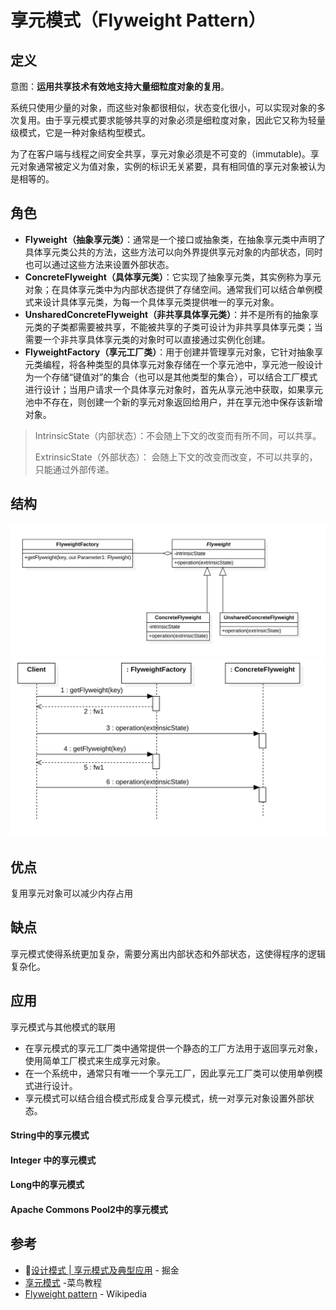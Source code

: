 # 享元模式（Flyweight Pattern）

## 定义

意图：**运用共享技术有效地支持大量细粒度对象的复用**。

系统只使用少量的对象，而这些对象都很相似，状态变化很小，可以实现对象的多次复用。由于享元模式要求能够共享的对象必须是细粒度对象，因此它又称为轻量级模式，它是一种对象结构型模式。

为了在客户端与线程之间安全共享，享元对象必须是不可变的（immutable)。享元对象通常被定义为值对象，实例的标识无关紧要，具有相同值的享元对象被认为是相等的。

## 角色

- **Flyweight（抽象享元类）**：通常是一个接口或抽象类，在抽象享元类中声明了具体享元类公共的方法，这些方法可以向外界提供享元对象的内部状态，同时也可以通过这些方法来设置外部状态。
- **ConcreteFlyweight（具体享元类）**：它实现了抽象享元类，其实例称为享元对象；在具体享元类中为内部状态提供了存储空间。通常我们可以结合单例模式来设计具体享元类，为每一个具体享元类提供唯一的享元对象。
- **UnsharedConcreteFlyweight（非共享具体享元类）**：并不是所有的抽象享元类的子类都需要被共享，不能被共享的子类可设计为非共享具体享元类；当需要一个非共享具体享元类的对象时可以直接通过实例化创建。
- **FlyweightFactory（享元工厂类）**：用于创建并管理享元对象，它针对抽象享元类编程，将各种类型的具体享元对象存储在一个享元池中，享元池一般设计为一个存储“键值对”的集合（也可以是其他类型的集合），可以结合工厂模式进行设计；当用户请求一个具体享元对象时，首先从享元池中获取，如果享元池中不存在，则创建一个新的享元对象返回给用户，并在享元池中保存该新增对象。

> IntrinsicState（内部状态）：不会随上下文的改变而有所不同，可以共享。
>
> ExtrinsicState（外部状态）： 会随上下文的改变而改变，不可以共享的，只能通过外部传递。

## 结构

<img src="./image-20200626115811570.png" alt="类图" style="zoom:50%;" />

<img src="./image-20200626120443432.png" alt="时序图" style="zoom:50%;" />

## 优点

复用享元对象可以减少内存占用

## 缺点

享元模式使得系统更加复杂，需要分离出内部状态和外部状态，这使得程序的逻辑复杂化。

## 应用

享元模式与其他模式的联用

- 在享元模式的享元工厂类中通常提供一个静态的工厂方法用于返回享元对象，使用简单工厂模式来生成享元对象。
- 在一个系统中，通常只有唯一一个享元工厂，因此享元工厂类可以使用单例模式进行设计。
- 享元模式可以结合组合模式形成复合享元模式，统一对享元对象设置外部状态。



#### String中的享元模式

#### Integer 中的享元模式

#### Long中的享元模式

#### Apache Commons Pool2中的享元模式



## 参考

- [设计模式 | 享元模式及典型应用](https://juejin.im/post/5ba9ff4b6fb9a05d0f16df6a#heading-10) - 掘金
- [享元模式](https://www.runoob.com/design-pattern/flyweight-pattern.html) -菜鸟教程
- [Flyweight pattern](https://en.wikipedia.org/wiki/Flyweight_pattern) - Wikipedia

